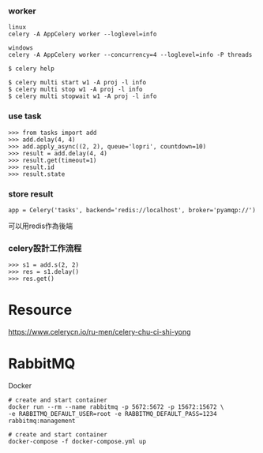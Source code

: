 
### worker
```
linux
celery -A AppCelery worker --loglevel=info
```
```
windows
celery -A AppCelery worker --concurrency=4 --loglevel=info -P threads

$ celery help

$ celery multi start w1 -A proj -l info
$ celery multi stop w1 -A proj -l info
$ celery multi stopwait w1 -A proj -l info
```
### use task
```
>>> from tasks import add
>>> add.delay(4, 4)
>>> add.apply_async((2, 2), queue='lopri', countdown=10)
>>> result = add.delay(4, 4)
>>> result.get(timeout=1)
>>> result.id
>>> result.state
```
### store result
```
app = Celery('tasks', backend='redis://localhost', broker='pyamqp://')
```
可以用redis作為後端

### celery設計工作流程
```
>>> s1 = add.s(2, 2)
>>> res = s1.delay()
>>> res.get()

```

# Resource
https://www.celerycn.io/ru-men/celery-chu-ci-shi-yong


# RabbitMQ
Docker
```
# create and start container
docker run --rm --name rabbitmq -p 5672:5672 -p 15672:15672 \
-e RABBITMQ_DEFAULT_USER=root -e RABBITMQ_DEFAULT_PASS=1234 rabbitmq:management 
```
```
# create and start container
docker-compose -f docker-compose.yml up

```
